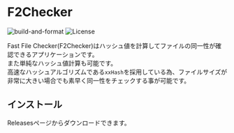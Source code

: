 # F2Checker
![build-and-format](https://github.com/DogFortune/F2Checker/actions/workflows/build-and-format.yml/badge.svg?branch=main)
![License](https://img.shields.io/github/license/DogFortune/F2Checker)

Fast File Checker(F2Checker)はハッシュ値を計算してファイルの同一性が確認できるアプリケーションです。  
また単純なハッシュ値計算も可能です。  
高速なハッシュアルゴリズムである`xxHash`を採用している為、ファイルサイズが非常に大きい場合でも素早く同一性をチェックする事が可能です。

## インストール
Releasesページからダウンロードできます。  